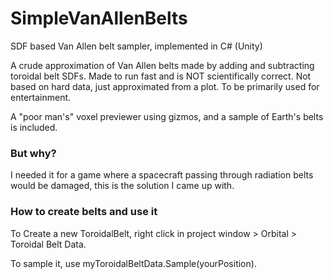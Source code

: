 # SimpleVanAllenBelts
SDF based Van Allen belt sampler, implemented in C# (Unity)

A crude approximation of Van Allen belts made by adding and subtracting toroidal belt SDFs. Made to run fast and is NOT scientifically correct. Not based on hard data, just approximated from a plot. To be primarily used for entertainment.

A "poor man's" voxel previewer using gizmos, and a sample of Earth's belts is included.

### But why?
I needed it for a game where a spacecraft passing through radiation belts would be damaged, this is the solution I came up with.

### How to create belts and use it
To Create a new ToroidalBelt, right click in project window > Orbital > Toroidal Belt Data.

To sample it, use myToroidalBeltData.Sample(yourPosition).
